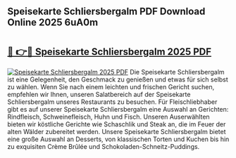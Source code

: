 ## Speisekarte Schliersbergalm PDF Download Online 2025 6uA0m

# <h2><a href="http://gccuy11.nevu.top/?p=Speisekarte+Schliersbergalm">🔗 👉🔴 Speisekarte Schliersbergalm 2025 PDF</a></h2>

[![Speisekarte Schliersbergalm 2025 PDF](https://i.imgur.com/dBaPXMq.png)](http://gccuy11.nevu.top/?p=Speisekarte+Schliersbergalm)
Die Speisekarte Schliersbergalm ist eine Gelegenheit, den Geschmack zu genießen und etwas für sich selbst zu wählen. Wenn Sie nach einem leichten und frischen Gericht suchen, empfehlen wir Ihnen, unseren Salatbereich auf der Speisekarte Schliersbergalm unseres Restaurants zu besuchen. Für Fleischliebhaber gibt es auf unserer Speisekarte Schliersbergalm eine Auswahl an Gerichten: Rindfleisch, Schweinefleisch, Huhn und Fisch. Unseren Auserwählten bieten wir köstliche Gerichte wie Schaschlik und Steak an, die im Feuer der alten Wälder zubereitet werden. Unsere Speisekarte Schliersbergalm bietet eine große Auswahl an Desserts, von klassischen Torten und Kuchen bis hin zu exquisiten Crème Brûlée und Schokoladen-Schneitz-Puddings.
